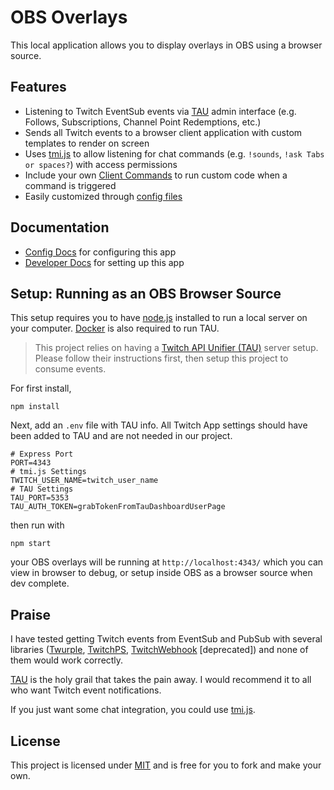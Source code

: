 # OBS Overlays

This local application allows you to display overlays in OBS using a browser source. 

## Features

- Listening to Twitch EventSub events via [TAU](https://github.com/Team-TAU/tau) admin interface (e.g. Follows, Subscriptions, Channel Point Redemptions, etc.)
- Sends all Twitch events to a browser client application with custom templates to render on screen
- Uses [tmi.js](https://tmijs.com/) to allow listening for chat commands (e.g. `!sounds`, `!ask Tabs or spaces?`) with access permissions
- Include your own [Client Commands](./docs/overview.md#client-command) to run custom code when a command is triggered
- Easily customized through [config files](./docs/config.md#obs-overlays-configuration)

## Documentation

- [Config Docs](./docs/config.md#obs-overlays-configuration) for configuring this app
- [Developer Docs](./docs/overview.md#developer-docs) for setting up this app

## Setup: Running as an OBS Browser Source

This setup requires you to have [node.js](https://nodejs.org/) installed to run a local server on your computer. [Docker](https://www.docker.com/) is also required to run TAU.

> This project relies on having a [Twitch API Unifier (TAU)](https://github.com/Team-TAU/tau) server setup. Please follow their instructions first, then setup this project to consume events.

For first install,

```
npm install
```

Next, add an `.env` file with TAU info. All Twitch App settings should have been added to TAU and are not needed in our project.

```
# Express Port
PORT=4343
# tmi.js Settings
TWITCH_USER_NAME=twitch_user_name
# TAU Settings
TAU_PORT=5353
TAU_AUTH_TOKEN=grabTokenFromTauDashboardUserPage
```

then run with

```
npm start
```

your OBS overlays will be running at `http://localhost:4343/` which you can view in browser to debug, or setup inside OBS as a browser source when dev complete.

## Praise

I have tested getting Twitch events from EventSub and PubSub with several libraries ([Twurple](https://twurple.js.org/), [TwitchPS](https://www.npmjs.com/package/twitchps), [TwitchWebhook](https://www.npmjs.com/package/twitch-webhook) \[deprecated\]) and none of them would work correctly.

[TAU](https://github.com/Team-TAU/tau) is the holy grail that takes the pain away. I would recommend it to all who want Twitch event notifications.

If you just want some chat integration, you could use [tmi.js](https://tmijs.com/).

## License

This project is licensed under [MIT](LICENSE) and is free for you to fork and make your own.
